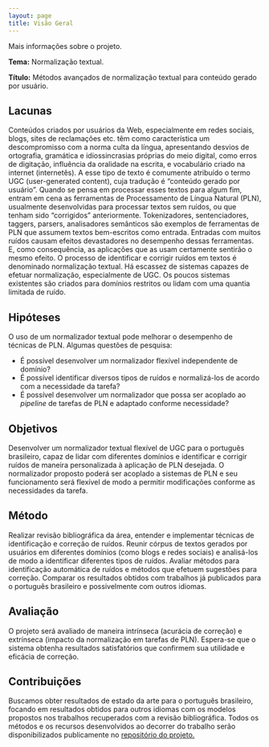 ```yaml
---
layout: page
title: Visão Geral
---
```


<p class="message">
  Mais informações sobre o projeto.
</p>

**Tema:** Normalização textual.

**Título:** Métodos avançados de normalização textual para conteúdo gerado por usuário.

## Lacunas

Conteúdos criados por usuários da Web, especialmente em redes sociais, blogs, sites de reclamações etc. têm como característica um descompromisso com a norma culta da língua, apresentando desvios de 
ortografia, gramática e idiossincrasias próprias do meio digital, como erros de digitação, influência da oralidade na escrita, e vocabulário criado na internet (internetês). 
A esse tipo de texto é comumente atribuído o termo UGC (user-generated content), cuja tradução é “conteúdo gerado por usuário”. Quando se pensa em processar esses textos para algum fim, 
entram em cena as ferramentas de Processamento de Língua Natural (PLN), usualmente desenvolvidas para processar textos sem ruídos, ou que tenham sido “corrigidos” anteriormente. 
Tokenizadores, sentenciadores, taggers, parsers, analisadores semânticos são exemplos de ferramentas de PLN que assumem textos bem-escritos como entrada. Entradas com muitos ruídos causam efeitos 
devastadores no desempenho dessas ferramentas. E, como consequência, as aplicações que as usam certamente sentirão o mesmo efeito. O processo de identificar e corrigir ruídos em textos é denominado normalização textual. Há escassez de sistemas capazes de efetuar normalização, especialmente de UGC. Os poucos sistemas 
existentes são criados para domínios restritos ou lidam com uma quantia limitada de ruído.

## Hipóteses

O uso de um normalizador textual pode melhorar o desempenho de técnicas de PLN. Algumas questões de pesquisa:

* É possível desenvolver um normalizador flexível independente de domínio?
* É possível identificar diversos tipos de ruídos e normalizá-los de acordo com a necessidade da tarefa?
* É possível desenvolver um normalizador que possa ser acoplado ao *pipeline* de tarefas de PLN e adaptado conforme necessidade?

## Objetivos

Desenvolver um normalizador textual flexível de UGC para o
português brasileiro, capaz de lidar com diferentes domínios e identificar e corrigir ruídos de maneira personalizada à aplicação de PLN desejada. O normalizador proposto poderá ser acoplado 
a sistemas de PLN e seu funcionamento será flexível de modo a permitir modificações conforme as necessidades da tarefa. 

## Método

Realizar revisão bibliográfica da área, entender e implementar técnicas de identificação e correção de ruídos. Reunir córpus de textos gerados por usuários em diferentes 
domínios (como blogs e redes sociais) e analisá-los de modo a identificar diferentes tipos de ruídos. Avaliar métodos para identificação automática de ruídos e métodos que efetuem 
sugestões para correção. Comparar os resultados obtidos com trabalhos já publicados para o português brasileiro e possivelmente com outros idiomas.

## Avaliação

O projeto será avaliado de maneira intrínseca (acurácia de correção) e extrínseca (impacto da normalização em tarefas de PLN). Espera-se que o sistema obtenha
resultados satisfatórios que confirmem sua utilidade e eficácia de correção.

## Contribuições

Buscamos obter resultados de estado da arte para o português brasileiro, focando em resultados obtidos para outros idiomas com os modelos propostos nos trabalhos recuperados com a revisão bibliográfica.
Todos os métodos e os recursos desenvolvidos ao decorrer do trabalho serão disponibilizados publicamente no [repositório do projeto.](https://github.com/tfcbertaglia/ugcnormal)
